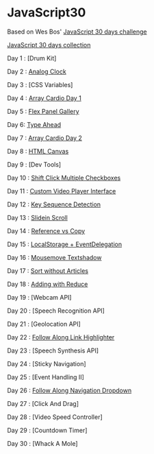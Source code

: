 # JavaScript30
 Based on Wes Bos' [JavaScript 30 days challenge](https://github.com/wesbos/JavaScript30)

[JavaScript 30 days collection](https://codepen.io/collection/XdvNLQ/)

Day 1 : [Drum Kit]

Day 2 : [Analog Clock](https://codepen.io/kartikadur/pen/MGaEpg)

Day 3 : [CSS Variables]

Day 4 : [Array Cardio Day 1](https://repl.it/@kartikadur/VelvetyExcitedPerl)

Day 5 : [Flex Panel Gallery](https://codepen.io/kartikadur/pen/ZxqzYJ)

Day 6: [Type Ahead](https://codepen.io/kartikadur/pen/rdqoyx)

Day 7 : [Array Cardio Day 2](https://repl.it/@kartikadur/RuddyScentedEquations)

Day 8 : [HTML Canvas](https://codepen.io/kartikadur/pen/OvamGN)

Day 9 : [Dev Tools]

Day 10 : [Shift Click Multiple Checkboxes](https://codepen.io/kartikadur/pen/dmQrrM)

Day 11 : [Custom Video Player Interface](https://codepen.io/kartikadur/pen/qoLpJR)

Day 12 : [Key Sequence Detection](https://codepen.io/kartikadur/pen/KoJqLQ)

Day 13 : [Slidein Scroll](https://codepen.io/kartikadur/pen/qowxRZ)

Day 14 : [Reference vs Copy](https://repl.it/@kartikadur/DownrightThinRar)

Day 15 : [LocalStorage + EventDelegation](https://codepen.io/kartikadur/pen/EEJLye)

Day 16 : [Mousemove Textshadow](https://codepen.io/kartikadur/pen/VXJjPM)

Day 17 : [Sort without Articles](https://repl.it/@kartikadur/ImprobableMiserableOutlier)

Day 18 : [Adding with Reduce](https://repl.it/@kartikadur/ScientificElderlyAssociate)

Day 19 : [Webcam API]

Day 20 : [Speech Recognition API]

Day 21 : [Geolocation API]

Day 22 : [Follow Along Link Highlighter](https://codepen.io/kartikadur/pen/PeZPbg)

Day 23 : [Speech Synthesis API]

Day 24 : [Sticky Navigation]

Day 25 : [Event Handling II]

Day 26 : [Follow Along Navigation Dropdown](https://codepen.io/kartikadur/pen/MGGeyQ)

Day 27 : [Click And Drag]

Day 28 : [Video Speed Controller]

Day 29 : [Countdown Timer]

Day 30 : [Whack A Mole]